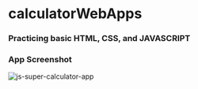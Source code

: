 # calculatorWebApps

### Practicing basic HTML, CSS, and JAVASCRIPT

### App Screenshot
![js-super-calculator-app](https://user-images.githubusercontent.com/32861143/52121359-f66c2600-2651-11e9-843b-83ca022f4829.png)
